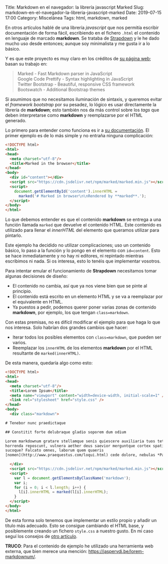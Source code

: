 Title: Markdown en el navegador: la librería javascript Marked
Slug: markdown-en-el-navegador-la-libreria-javascript-marked
Date: 2019-07-15 17:00
Category: Miscelánea
Tags: html, markdown, marked



En otros artículos hablé de una librería *javascript* que nos permitía escribir documentación de forma fácil, escribiendo en el fichero `.html` el contenido en lenguaje de marcado **markdown**. Se trataba de [Strapdown]({filename}/articles/documentacion-facil-con-markdown-y-strapdownjs.md) y le he dado mucho uso desde entonces; aunque soy minimalista y me gusta ir a lo básico.

Y es que este proyecto es muy claro en los créditos de [su página web](https://strapdownjs.com/); basan su trabajo en:

> Marked - Fast Markdown parser in JavaScript  
> Google Code Prettify - Syntax highlighting in JavaScript  
> Twitter Bootstrap - Beautiful, responsive CSS framework  
> Bootswatch - Additional Bootstrap themes

Si asumimos que no necesitamos iluminación de sintaxis, y queremos evitar el *framework bootstrap* por su pesadez, lo lógico es usar directamente la librería de **markdown**; esto también nos da más control sobre los *tags* que deben interpretarse como **markdown** y reemplazarse por el HTML generado.

Lo primero para entender como funciona es ir a [su documentación](https://marked.js.org/#/README.md). El primer ejemplo es de lo más simple y no entraña ninguna complicación:

```html
<!DOCTYPE html>
<html>
<head>
  <meta charset="utf-8"/>
  <title>Marked in the browser</title>
</head>
<body>
  <div id="content"></div>
  <script src="https://cdn.jsdelivr.net/npm/marked/marked.min.js"></script>
  <script>
    document.getElementById('content').innerHTML =
      marked('# Marked in browser\n\nRendered by **marked**.');
  </script>
</body>
</html>
```

Lo que debemos entender es que el contenido **markdown** se entrega a una función llamada `marked` que devuelve el contenido HTML. Este contenido es utilizado para llenar el *innerHTML* del elemento que queramos utilizar para pintarlo.

Este ejemplo ha decidido no utilizar complicaciones; uso un contenido básico, lo paso a la función y lo pongo en el elemento con `id=content`. Esto se hace inmediatamente y no hay ni editores, ni repintado mientras escribimos ni nada. Si os interesa, esto lo tenéis que implementar vosotros.

Para intentar emular el funcionamiento de **Strapdown** necesitamos tomar algunas decisiones de diseño:

* El contenido no cambia, así que ya nos viene bien que se pinte al principio.
* El contenido está escrito en un elemento HTML y se va a reemplazar por el equivalente en HTML.
* Ya puestos a pedir, podemos querer poner varias zonas de contenido **markdown**, por ejemplo, los que tengan `class=markdown`.

Con estas premisas, no es difícil modificar el ejemplo para que haga lo que nos interesa. Solo habrían dos grandes cambios que hacer:

* Iterar todos los posibles elementos con `class=markdown`, que pueden ser varios.
* Reemplazar los `innerHTML` de los elementos **markdown** por el HTML resultante de `marked(innerHTML)`.

De esta manera, quedaría algo como esto:

```html
<!DOCTYPE html>
<html>
<head>
  <meta charset="utf-8"/>
  <title>Lorem Ipsum</title>
  <meta name="viewport" content="width=device-width, initial-scale=1" />
  <link rel="stylesheet" href="style.css" />
</head>
<body>
  <div class="markdown">

# Tenebor nunc praedictaque

## Constitit forte delubraque gladio soporem dum odium

Lorem markdownum gratare stellamque senis quiescere auxiliaria tuos tetigere
horrenda reposcunt, vulnera aether deus saevior merguntque cortex spatii;
sucoque? Falcato omnes, laborum quem quaeris
[nomen](http://www.praequestus.com/loqui.html) cede dolore, nebulas *Pandione*.

  </div>
  <script src="https://cdn.jsdelivr.net/npm/marked/marked.min.js"></script>
  <script>
    var l = document.getElementsByClassName('markdown');
    var i;
    for (i = 0; i < l.length; i++) {
      l[i].innerHTML = marked(l[i].innerHTML);
    }
  </script>
</body>
</html>
```

De esta forma solo tenemos que implementar un estilo propio y añadir un título más adecuado. Esto se consigue cambiando el HTML base, y posiblemente creando un fichero `style.css` a nuestro gusto. En mi caso seguí los consejos de [otro artículo]({filename}/articles/trucos-simples-de-css-para-que-tu-pagina-se-vea-aceptable.md).

**TRUCO**: Para el contenido de ejemplo he utilizado una herramienta web externa, que bien merece una mención: <https://jaspervdj.be/lorem-markdownum/>.
